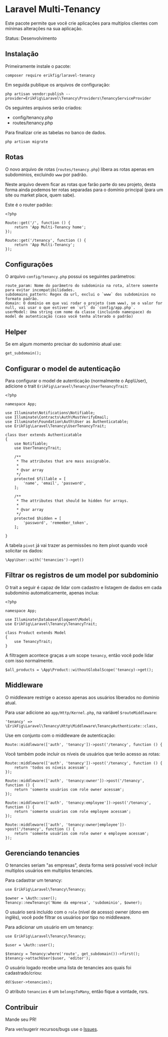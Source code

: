 # Laravel Multi-Tenancy

Este pacote permite que você crie aplicações para multiplos clientes com mínimas alterações na sua aplicação.

Status: Desenvolvimento

## Instalação

Primeiramente instale o pacote:

```
composer require erikfig/laravel-tenancy
```

Em seguida publique os arquivos de configuração:

```
php artisan vendor:publish --provider=ErikFig\Laravel\Tenancy\Providers\TenancyServiceProvider
```

Os seguintes arquivos serão criados:

 - config/tenancy.php
 - routes/tenancy.php

Para finalizar crie as tabelas no banco de dados.

```
php artisan migrate
```

## Rotas

O novo arquivo de rotas (`routes/tenancy.php`) libera as rotas apenas em subdominios, excluindo `www` por padrão.

Neste arquivo devem ficar as rotas que farão parte do seu projeto, desta forma ainda podemos ter rotas separadas para o domínio principal (para um site ou market place, quem sabe).

Este é o router padrão:

```
<?php

Route::get('/', function () {
    return 'App Multi-Tenancy home';
});

Route::get('/tenancy', function () {
    return 'App Multi-Tenancy';
});

```

## Configurações

O arquivo `config/tenancy.php` possui os seguintes parâmetros:

```
route_param: Nome do parâmetro do subdominio na rota, altere somente para evitar incompatibilidades.
subdomains_pattern: Regex da url, exclui o `www` dos subdominios no formato padrão.
domain: O domínio em que vai rodar o projeto (sem www), se o valor for null, vai usar o que estiver em `url` do `config/app.php`.
userModel: Uma string com nome da classe (incluindo namespace) do model de autenticação (caso você tenha alterado o padrão)
```

## Helper

Se em algum momento precisar do sudominio atual use:

```
get_subdomain();
```

## Configurar o model de autenticação

Para configurar o model de autenticação (normalmente o App\User), adicione o trait `ErikFig\Laravel\Tenancy\UserTenancyTrait`:

```
<?php

namespace App;

use Illuminate\Notifications\Notifiable;
use Illuminate\Contracts\Auth\MustVerifyEmail;
use Illuminate\Foundation\Auth\User as Authenticatable;
use ErikFig\Laravel\Tenancy\UserTenancyTrait;

class User extends Authenticatable
{
    use Notifiable;
    use UserTenancyTrait;

    /**
     * The attributes that are mass assignable.
     *
     * @var array
     */
    protected $fillable = [
        'name', 'email', 'password',
    ];

    /**
     * The attributes that should be hidden for arrays.
     *
     * @var array
     */
    protected $hidden = [
        'password', 'remember_token',
    ];

}

```

A tabela `pivot` já vai trazer as permissões no item pivot quando você solicitar os dados:

```
\App\User::with('tenancies')->get()
```

## Filtrar os registros de um model por subdominio

O trait a seguir é capaz de lidar com cadastro e listagem de dados em cada subdomínio automaticamente, apenas inclua:

```
<?php

namespace App;

use Illuminate\Database\Eloquent\Model;
use ErikFig\Laravel\Tenancy\TenancyTrait;

class Product extends Model
{
    use TenancyTrait;
}

```

A filtragem acontece graças a um scope `tenancy`, então você pode lidar com isso normalmente.

```
$all_products = \App\Product::withoutGlobalScope('tenancy)->get();
```

## Middleware

O middleware restrige o acesso apenas aos usuários liberados no dominio atual.

Para usar adicione ao `app/Http/Kernel.php`, na variável `$routeMiddleware`:

```
'tenancy' => \ErikFig\Laravel\Tenancy\Http\Middleware\TenancyAuthenticate::class,
```

Use em conjunto com o middleware de autenticação:

```
Route::middleware(['auth', 'tenancy'])->post('/tenancy', function () {
```

Você também pode incluir os níveis de usuários que terão acesso as rotas:

```
Route::middleware(['auth', 'tenancy'])->post('/tenancy', function () {
    return 'todos os níveis acessam';
});

Route::middleware(['auth', 'tenancy:owner'])->post('/tenancy', function () {
    return 'somente usuários com role owner acessam';
});

Route::middleware(['auth', 'tenancy:employee'])->post('/tenancy', function () {
    return 'somente usuários com role employee acessam';
});

Route::middleware(['auth', 'tenancy:owner|employee'])->post('/tenancy', function () {
    return 'somente usuários com role owner e employee acessam';
});

```

## Gerenciando tenancies

O tenancies seriam "as empresas", desta forma será possível você incluir multiplos usuários em multiplos tenancies.

Para cadastrar um tenancy:

```
use ErikFig\Laravel\Tenancy\Tenancy;

$owner = \Auth::user();
Tenancy::newTenancy('Nome da empresa', 'subdominio', $owner);
```

O usuário será incluído com o `role` (nível de acesso) owner (dono em inglês), você pode filtrar os usuários por tipo no middleware.

Para adicionar um usuário em um tenancy:

```
use ErikFig\Laravel\Tenancy\Tenancy;

$user = \Auth::user();

$tenancy = Tenancy:where('route', get_subdomain())->first();
$tenancy->attachUser($user, 'editor');
```

O usuário logado recebe uma lista de tenancies aos quais foi cadastrado/criou:

```
dd($user->tenancies);
```

O atributo `tenancies` é um `belongsToMany`, então fique a vontade, rsrs.

## Contribuir

Mande seu PR!

Para ver/sugerir recursos/bugs use o [Issues](https://github.com/erikfig/laravel-multi-tenancy/issues).
